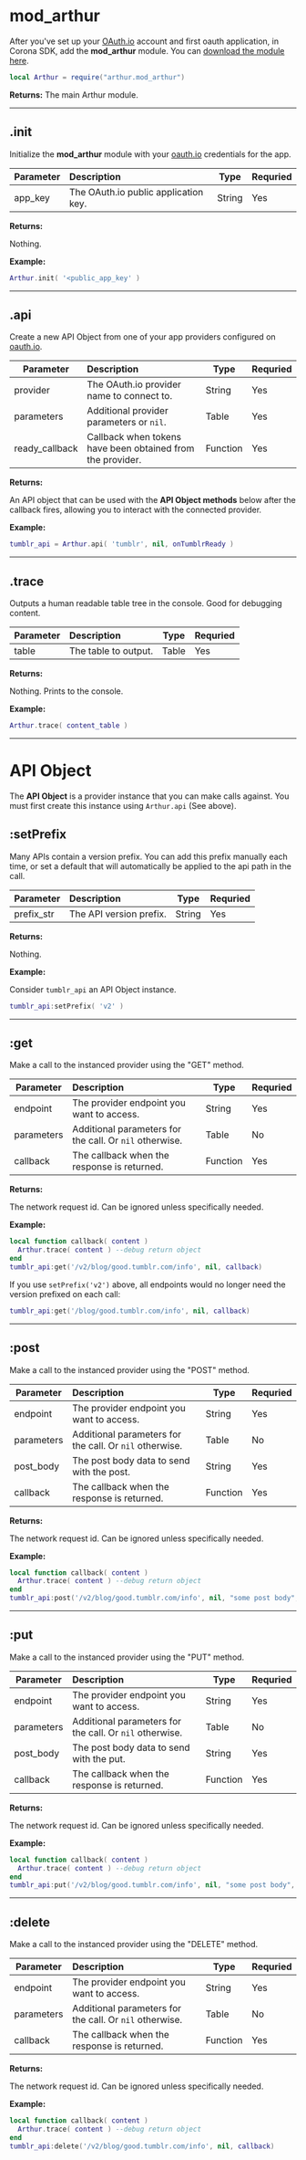 # mod_arthur

After you've set up your [OAuth.io](https://oauth.io) account and first oauth application, in Corona SDK, add the __mod_arthur__ module. You can [download the module here](https://github.com/develephant/mod_arthur/archive/master.zip).

```lua
local Arthur = require("arthur.mod_arthur")
```

__Returns:__ The main Arthur module.

---

## .init

Initialize the __mod_arthur__ module with your [oauth.io](https://oauth.io) credentials for the app.


Parameter|Description|Type|Requried
---------|:----------|----|--------
app_key|The OAuth.io public application key.|String|Yes

__Returns:__

Nothing.

__Example:__

```lua
Arthur.init( '<public_app_key' )
```

---

## .api

Create a new API Object from one of your app providers configured on [oauth.io](https://oauth.io).

Parameter|Description|Type|Requried
---------|:----------|----|--------
provider|The OAuth.io provider name to connect to.|String|Yes
parameters|Additional provider parameters or `nil`.|Table|Yes
ready_callback|Callback when tokens have been obtained from the provider.|Function|Yes

__Returns:__

An API object that can be used with the __API Object methods__ below after the callback fires, allowing you to interact with the connected provider.

__Example:__

```lua
tumblr_api = Arthur.api( 'tumblr', nil, onTumblrReady )
```

---

## .trace

Outputs a human readable table tree in the console. Good for debugging content.

Parameter|Description|Type|Requried
---------|:----------|----|--------
table|The table to output.|Table|Yes

__Returns:__

Nothing. Prints to the console.

__Example:__

```lua
Arthur.trace( content_table )
```

---

# API Object

The __API Object__ is a provider instance that you can make calls against. You must first create this instance using `Arthur.api` (See above).

## :setPrefix

Many APIs contain a version prefix. You can add this prefix manually each time, or set a default that will automatically be applied to the api path in the call.

Parameter|Description|Type|Requried
---------|:----------|----|--------
prefix_str|The API version prefix.|String|Yes

__Returns:__

Nothing.

__Example:__

Consider `tumblr_api` an API Object instance.

```lua
tumblr_api:setPrefix( 'v2' )
```

---

## :get

Make a call to the instanced provider using the "GET" method.

Parameter|Description|Type|Requried
---------|:----------|----|--------
endpoint|The provider endpoint you want to access.|String|Yes
parameters|Additional parameters for the call. Or `nil` otherwise.|Table|No
callback|The callback when the response is returned.|Function|Yes

__Returns:__

The network request id. Can be ignored unless specifically needed.

__Example:__

```lua
local function callback( content )
  Arthur.trace( content ) --debug return object
end
tumblr_api:get('/v2/blog/good.tumblr.com/info', nil, callback)
```
If you use `setPrefix('v2')` above, all endpoints would no longer need the version prefixed on each call:

```lua
tumblr_api:get('/blog/good.tumblr.com/info', nil, callback)
```

---

## :post

Make a call to the instanced provider using the "POST" method.

Parameter|Description|Type|Requried
---------|:----------|----|--------
endpoint|The provider endpoint you want to access.|String|Yes
parameters|Additional parameters for the call. Or `nil` otherwise.|Table|No
post_body|The post body data to send with the post.|String|Yes
callback|The callback when the response is returned.|Function|Yes

__Returns:__

The network request id. Can be ignored unless specifically needed.

__Example:__

```lua
local function callback( content )
  Arthur.trace( content ) --debug return object
end
tumblr_api:post('/v2/blog/good.tumblr.com/info', nil, "some post body", callback)
```

---

## :put

Make a call to the instanced provider using the "PUT" method.

Parameter|Description|Type|Requried
---------|:----------|----|--------
endpoint|The provider endpoint you want to access.|String|Yes
parameters|Additional parameters for the call. Or `nil` otherwise.|Table|No
post_body|The post body data to send with the put.|String|Yes
callback|The callback when the response is returned.|Function|Yes

__Returns:__

The network request id. Can be ignored unless specifically needed.

__Example:__

```lua
local function callback( content )
  Arthur.trace( content ) --debug return object
end
tumblr_api:put('/v2/blog/good.tumblr.com/info', nil, "some post body", callback)
```

---

## :delete

Make a call to the instanced provider using the "DELETE" method.

Parameter|Description|Type|Requried
---------|:----------|----|--------
endpoint|The provider endpoint you want to access.|String|Yes
parameters|Additional parameters for the call. Or `nil` otherwise.|Table|No
callback|The callback when the response is returned.|Function|Yes

__Returns:__

The network request id. Can be ignored unless specifically needed.

__Example:__

```lua
local function callback( content )
  Arthur.trace( content ) --debug return object
end
tumblr_api:delete('/v2/blog/good.tumblr.com/info', nil, callback)
```
